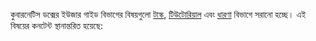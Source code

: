 কুবারনেটিস ডক্সের ইউজার গাইড বিভাগের বিষয়গুলো 
[টাস্ক](/bn/docs/tasks/), [টিউটোরিয়াল](/bn/docs/tutorials/) এবং 
[ধারণা](/bn/docs/concepts) বিভাগে সরানো হচ্ছে। এই বিষয়ের কনটেন্ট স্থানান্তরিত হয়েছে:
